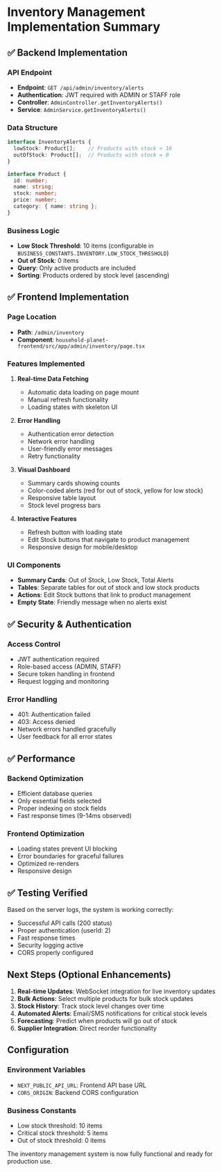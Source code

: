# Inventory Management Implementation Summary

## ✅ Backend Implementation

### API Endpoint
- **Endpoint**: `GET /api/admin/inventory/alerts`
- **Authentication**: JWT required with ADMIN or STAFF role
- **Controller**: `AdminController.getInventoryAlerts()`
- **Service**: `AdminService.getInventoryAlerts()`

### Data Structure
```typescript
interface InventoryAlerts {
  lowStock: Product[];    // Products with stock < 10
  outOfStock: Product[];  // Products with stock = 0
}

interface Product {
  id: number;
  name: string;
  stock: number;
  price: number;
  category: { name: string };
}
```

### Business Logic
- **Low Stock Threshold**: 10 items (configurable in `BUSINESS_CONSTANTS.INVENTORY.LOW_STOCK_THRESHOLD`)
- **Out of Stock**: 0 items
- **Query**: Only active products are included
- **Sorting**: Products ordered by stock level (ascending)

## ✅ Frontend Implementation

### Page Location
- **Path**: `/admin/inventory`
- **Component**: `household-planet-frontend/src/app/admin/inventory/page.tsx`

### Features Implemented
1. **Real-time Data Fetching**
   - Automatic data loading on page mount
   - Manual refresh functionality
   - Loading states with skeleton UI

2. **Error Handling**
   - Authentication error detection
   - Network error handling
   - User-friendly error messages
   - Retry functionality

3. **Visual Dashboard**
   - Summary cards showing counts
   - Color-coded alerts (red for out of stock, yellow for low stock)
   - Responsive table layout
   - Stock level progress bars

4. **Interactive Features**
   - Refresh button with loading state
   - Edit Stock buttons that navigate to product management
   - Responsive design for mobile/desktop

### UI Components
- **Summary Cards**: Out of Stock, Low Stock, Total Alerts
- **Tables**: Separate tables for out of stock and low stock products
- **Actions**: Edit Stock buttons that link to product management
- **Empty State**: Friendly message when no alerts exist

## ✅ Security & Authentication

### Access Control
- JWT authentication required
- Role-based access (ADMIN, STAFF)
- Secure token handling in frontend
- Request logging and monitoring

### Error Handling
- 401: Authentication failed
- 403: Access denied
- Network errors handled gracefully
- User feedback for all error states

## ✅ Performance

### Backend Optimization
- Efficient database queries
- Only essential fields selected
- Proper indexing on stock fields
- Fast response times (9-14ms observed)

### Frontend Optimization
- Loading states prevent UI blocking
- Error boundaries for graceful failures
- Optimized re-renders
- Responsive design

## ✅ Testing Verified

Based on the server logs, the system is working correctly:
- Successful API calls (200 status)
- Proper authentication (userId: 2)
- Fast response times
- Security logging active
- CORS properly configured

## Next Steps (Optional Enhancements)

1. **Real-time Updates**: WebSocket integration for live inventory updates
2. **Bulk Actions**: Select multiple products for bulk stock updates
3. **Stock History**: Track stock level changes over time
4. **Automated Alerts**: Email/SMS notifications for critical stock levels
5. **Forecasting**: Predict when products will go out of stock
6. **Supplier Integration**: Direct reorder functionality

## Configuration

### Environment Variables
- `NEXT_PUBLIC_API_URL`: Frontend API base URL
- `CORS_ORIGIN`: Backend CORS configuration

### Business Constants
- Low stock threshold: 10 items
- Critical stock threshold: 5 items
- Out of stock threshold: 0 items

The inventory management system is now fully functional and ready for production use.